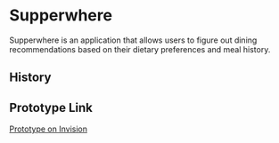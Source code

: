 # Supperwhere

Supperwhere is an application that allows users to figure out dining recommendations based on their dietary preferences and meal history.

## History

## Prototype Link

[Prototype on Invision](https://projects.invisionapp.com/share/MGW6PTTJ4HP#/screens/407491823_Login_Page)